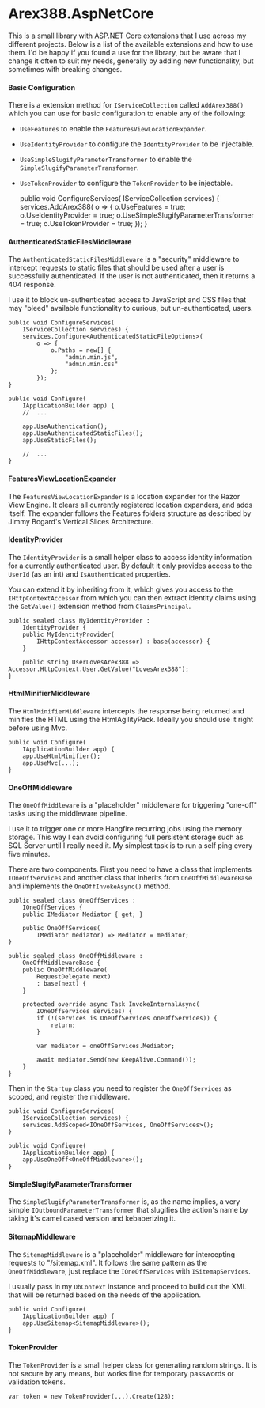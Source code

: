 ﻿# Arex388.AspNetCore

This is a small library with ASP.NET Core extensions that I use across my different projects. Below is a list of the available extensions and how to use them. I'd be happy if you found a use for the library, but be aware that I change it often to suit my needs, generally by adding new functionality, but sometimes with breaking changes.

#### Basic Configuration

There is a extension method for `IServiceCollection` called `AddArex388()` which you can use for basic configuration to enable any of the following:

- `UseFeatures` to enable the `FeaturesViewLocationExpander`.
- `UseIdentityProvider` to configure the `IdentityProvider` to be injectable.
- `UseSimpleSlugifyParameterTransformer` to enable the `SimpleSlugifyParameterTransformer`.
- `UseTokenProvider` to configure the `TokenProvider` to be injectable.

    public void ConfigureServices(
        IServiceCollection services) {
        services.AddArex388(
            o => {
                o.UseFeatures = true;
                o.UseIdentityProvider = true;
                o.UseSimpleSlugifyParameterTransformer = true;
                o.UseTokenProvider = true;
            });
    }

#### AuthenticatedStaticFilesMiddleware

The `AuthenticatedStaticFilesMiddleware` is a "security" middleware to intercept requests to static files that should be used after a user is successfully authenticated. If the user is not authenticated, then it returns a 404 response.

I use it to block un-authenticated access to JavaScript and CSS files that may "bleed" available functionality to curious, but un-authenticated, users.

	public void ConfigureServices(
		IServiceCollection services) {
		services.Configure<AuthenticatedStaticFileOptions>(
			o => {
				o.Paths = new[] {
					"admin.min.js",
					"admin.min.css"
				};
			});
	}

	public void Configure(
		IApplicationBuilder app) {
		//  ...

		app.UseAuthentication();
		app.UseAuthenticatedStaticFiles();
		app.UseStaticFiles();

		//  ...
	}

#### FeaturesViewLocationExpander

The `FeaturesViewLocationExpander` is a location expander for the Razor View Engine. It clears all currently registered location expanders, and adds itself. The expander follows the Features folders structure as described by Jimmy Bogard's Vertical Slices Architecture.

#### IdentityProvider

The `IdentityProvider` is a small helper class to access identity information for a currently authenticated user. By default it only provides access to the `UserId` (as an int) and `IsAuthenticated` properties.

You can extend it by inheriting from it, which gives you access to the `IHttpContextAccessor` from which you can then extract identity claims using the `GetValue()` extension method from `ClaimsPrincipal`.

    public sealed class MyIdentityProvider :
        IdentityProvider {
        public MyIdentityProvider(
            IHttpContextAccessor accessor) : base(accessor) {
        }

        public string UserLovesArex388 => Accessor.HttpContext.User.GetValue("LovesArex388");
    }

#### HtmlMinifierMiddleware

The `HtmlMinifierMiddleware` intercepts the response being returned and minifies the HTML using the HtmlAgilityPack. Ideally you should use it right before using Mvc.

	public void Configure(
		IApplicationBuilder app) {
		app.UseHtmlMinifier();
		app.UseMvc(...);
	}

#### OneOffMiddleware

The `OneOffMiddleware` is a "placeholder" middleware for triggering "one-off" tasks using the middleware pipeline.

I use it to trigger one or more Hangfire recurring jobs using the memory storage. This way I can avoid configuring full persistent storage such as SQL Server until I really need it. My simplest task is to run a self ping every five minutes.

There are two components. First you need to have a class that implements `IOneOffServices` and another class that inherits from `OneOffMiddlewareBase` and implements the `OneOffInvokeAsync()` method.

    public sealed class OneOffServices :
        IOneOffServices {
        public IMediator Mediator { get; }

        public OneOffServices(
            IMediator mediator) => Mediator = mediator;
    }

    public sealed class OneOffMiddleware :
        OneOffMiddlewareBase {
        public OneOffMiddleware(
            RequestDelegate next)
            : base(next) {
        }

        protected override async Task InvokeInternalAsync(
            IOneOffServices services) {
            if (!(services is OneOffServices oneOffServices)) {
                return;
            }

            var mediator = oneOffServices.Mediator;

            await mediator.Send(new KeepAlive.Command());
        }
    }

Then in the `Startup` class you need to register the `OneOffServices` as scoped, and register the middleware.

	public void ConfigureServices(
		IServiceCollection services) {
		services.AddScoped<IOneOffServices, OneOffServices>();
	}

    public void Configure(
		IApplicationBuilder app) {
		app.UseOneOff<OneOffMiddleware>();
	}

#### SimpleSlugifyParameterTransformer

The `SimpleSlugifyParameterTransformer` is, as the name implies, a very simple `IOutboundParameterTransformer` that slugifies the action's name by taking it's camel cased version and kebaberizing it.

#### SitemapMiddleware

The `SitemapMiddleware` is a "placeholder" middleware for intercepting requests to "/sitemap.xml". It follows the same pattern as the `OneOffMiddleware`, just replace the `IOneOffServices` with `ISitemapServices`.

I usually pass in my `DbContext` instance and proceed to build out the XML that will be returned based on the needs of the application.

	public void Configure(
		IApplicationBuilder app) {
		app.UseSitemap<SitemapMiddleware>();
	}

#### TokenProvider

The `TokenProvider` is a small helper class for generating random strings. It is not secure by any means, but works fine for temporary passwords or validation tokens.

    var token = new TokenProvider(...).Create(128);